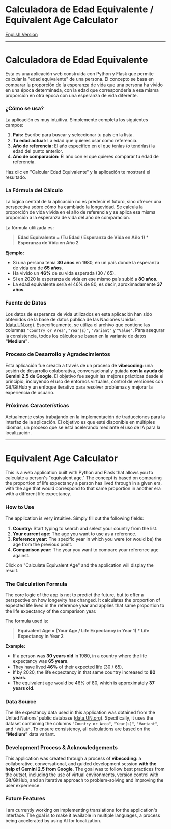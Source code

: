 # Calculadora de Edad Equivalente / Equivalent Age Calculator

[English Version](#equivalent-age-calculator)

---

<h1 id="versión-en-español">Calculadora de Edad Equivalente</h1>

Esta es una aplicación web construida con Python y Flask que permite calcular la "edad equivalente" de una persona. El concepto se basa en comparar la proporción de la esperanza de vida que una persona ha vivido en una época determinada, con la edad que correspondería a esa misma proporción en otra época con una esperanza de vida diferente.

### ¿Cómo se usa?

La aplicación es muy intuitiva. Simplemente completa los siguientes campos:

1.  **País:** Escribe para buscar y seleccionar tu país en la lista.
2.  **Tu edad actual:** La edad que quieres usar como referencia.
3.  **Año de referencia:** El año específico en el que tenías (o tendrías) la edad del punto anterior.
4.  **Año de comparación:** El año con el que quieres comparar tu edad de referencia.

Haz clic en "Calcular Edad Equivalente" y la aplicación te mostrará el resultado.

### La Fórmula del Cálculo

La lógica central de la aplicación no es predecir el futuro, sino ofrecer una perspectiva sobre cómo ha cambiado la longevidad. Se calcula la proporción de vida vivida en el año de referencia y se aplica esa misma proporción a la esperanza de vida del año de comparación.

La fórmula utilizada es:

> **Edad Equivalente = (Tu Edad / Esperanza de Vida en Año 1) * Esperanza de Vida en Año 2**

**Ejemplo:**
- Si una persona tenía **30 años** en 1980, en un país donde la esperanza de vida era de **65 años**.
- Ha vivido un **46%** de su vida esperada (30 / 65).
- Si en 2020 la esperanza de vida en ese mismo país subió a **80 años**.
- La edad equivalente sería el 46% de 80, es decir, aproximadamente **37 años**.

### Fuente de Datos

Los datos de esperanza de vida utilizados en esta aplicación han sido obtenidos de la base de datos pública de las Naciones Unidas ([data.UN.org](http://data.UN.org/)). Específicamente, se utiliza el archivo que contiene las columnas `"Country or Area"`, `"Year(s)"`, `"Variant"` y `"Value"`. Para asegurar la consistencia, todos los cálculos se basan en la variante de datos **"Medium"**.

### Proceso de Desarrollo y Agradecimientos

Esta aplicación fue creada a través de un proceso de **vibecoding**: una sesión de desarrollo colaborativa, conversacional y guiada **con la ayuda de Gemini 2.5 de Google**. El objetivo fue seguir las mejores prácticas desde el principio, incluyendo el uso de entornos virtuales, control de versiones con Git/GitHub y un enfoque iterativo para resolver problemas y mejorar la experiencia de usuario.

### Próximas Características

Actualmente estoy trabajando en la implementación de traducciones para la interfaz de la aplicación. El objetivo es que esté disponible en múltiples idiomas, un proceso que se está acelerando mediante el uso de IA para la localización.

---

<h1 id="equivalent-age-calculator">Equivalent Age Calculator</h1>

This is a web application built with Python and Flask that allows you to calculate a person's "equivalent age." The concept is based on comparing the proportion of life expectancy a person has lived through in a given era, with the age that would correspond to that same proportion in another era with a different life expectancy.

### How to Use

The application is very intuitive. Simply fill out the following fields:

1.  **Country:** Start typing to search and select your country from the list.
2.  **Your current age:** The age you want to use as a reference.
3.  **Reference year:** The specific year in which you were (or would be) the age from the previous point.
4.  **Comparison year:** The year you want to compare your reference age against.

Click on "Calculate Equivalent Age" and the application will display the result.

### The Calculation Formula

The core logic of the app is not to predict the future, but to offer a perspective on how longevity has changed. It calculates the proportion of expected life lived in the reference year and applies that same proportion to the life expectancy of the comparison year.

The formula used is:

> **Equivalent Age = (Your Age / Life Expectancy in Year 1) * Life Expectancy in Year 2**

**Example:**
- If a person was **30 years old** in 1980, in a country where the life expectancy was **65 years**.
- They have lived **46%** of their expected life (30 / 65).
- If by 2020, the life expectancy in that same country increased to **80 years**.
- The equivalent age would be 46% of 80, which is approximately **37 years old**.

### Data Source

The life expectancy data used in this application was obtained from the United Nations' public database ([data.UN.org](http://data.UN.org/)). Specifically, it uses the dataset containing the columns `"Country or Area"`, `"Year(s)"`, `"Variant"`, and `"Value"`. To ensure consistency, all calculations are based on the **"Medium"** data variant.

### Development Process & Acknowledgements

This application was created through a process of **vibecoding**: a collaborative, conversational, and guided development session **with the help of Gemini 2.5 from Google**. The goal was to follow best practices from the outset, including the use of virtual environments, version control with Git/GitHub, and an iterative approach to problem-solving and improving the user experience.

### Future Features

I am currently working on implementing translations for the application's interface. The goal is to make it available in multiple languages, a process being accelerated by using AI for localization.